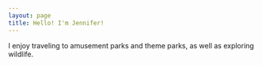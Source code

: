 ```yaml
---
layout: page
title: Hello! I'm Jennifer!
---
```


I enjoy traveling to amusement parks and theme parks, as well as exploring wildlife. 

